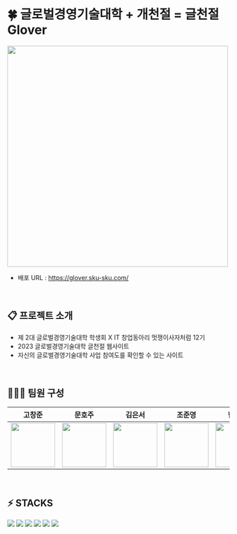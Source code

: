# 🍀 글로벌경영기술대학 + 개천절 = 글천절 Glover

<img src="https://github.com/ckdwns1221/ckdwns1221/assets/130385395/116d8d7a-0223-4a8e-b004-5e7fb0e2df5a.png" width="500" heigth="auto">

- 배포 URL : https://glover.sku-sku.com/
  
<br>

## 📋 프로젝트 소개

- 제 2대 글로벌경영기술대학 학생회 X IT 창업동아리 멋쟁이사자처럼 12기
- 2023 글로벌경영기술대학 글천절 웹사이트
- 자신의 글로벌경영기술대학 사업 참여도를 확인할 수 있는 사이트

<br>

## 👨🏻‍💻 팀원 구성

<div align="center">

| **고창준** | **문호주** | **김은서** | **조준영** | **한민규** | **신민서** |
| :------: |  :------: | :------: | :------: | :------: | :------: |
| <img src="https://github.com/ckdwns1221/ckdwns1221/assets/130385395/81751f92-0563-4439-b9c5-f4d9aee2d3e7.png" width="100" height="100"> | <img src="https://github.com/ckdwns1221/ckdwns1221/assets/130385395/1c07c400-e7f7-4074-8a5d-243af1a2d871" width="100" height="100"> | <img src="https://github.com/ckdwns1221/ckdwns1221/assets/130385395/9a5885dd-9854-4897-adec-2810729ccb36.png" width="100" height="100"> | <img src="https://github.com/ckdwns1221/ckdwns1221/assets/130385395/4add1934-89a7-4e96-8b9b-5787fb5b54e1.png" width="100" height="100"> | <img src="https://github.com/ckdwns1221/ckdwns1221/assets/130385395/91ac10b9-38ee-489e-9c87-2f000c31bd5a.png" width="100" height="100"> | <img src="https://github.com/ckdwns1221/ckdwns1221/assets/130385395/f0a00dfc-dcac-4182-8053-d66d20c3c164.png" width="100" height="100"> |


</div>

<br>

## ⚡ STACKS
<img src="https://img.shields.io/badge/html5-E34F26?style=for-the-badge&logo=html5&logoColor=white"> <img src="https://img.shields.io/badge/javascript-F7DF1E?style=for-the-badge&logo=javascript&logoColor=black">
<img src="https://img.shields.io/badge/css-1572B6?style=for-the-badge&logo=css3&logoColor=white"> <img src="https://img.shields.io/badge/python-3776AB?style=for-the-badge&logo=python&logoColor=white">  <img src="https://img.shields.io/badge/github-181717?style=for-the-badge&logo=github&logoColor=white"> <img src="https://img.shields.io/badge/git-F05032?style=for-the-badge&logo=git&logoColor=white">  


